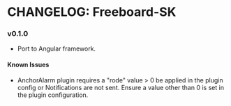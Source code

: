 # CHANGELOG: Freeboard-SK



### v0.1.0

- Port to Angular framework.

#### Known Issues

- AnchorAlarm plugin requires a "rode" value > 0 be applied in the plugin config or Notifications are not sent. Ensure a value other than 0 is set in the plugin configuration.

